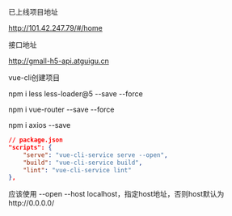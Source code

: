 已上线项目地址

http://101.42.247.79/#/home

接口地址

http://gmall-h5-api.atguigu.cn



vue-cli创建项目

npm i less less-loader@5 --save --force

npm i vue-router --save --force

npm i axios --save

```json
// package.json
"scripts": {
    "serve": "vue-cli-service serve --open",
    "build": "vue-cli-service build",
    "lint": "vue-cli-service lint"
},
```

应该使用 --open --host localhost，指定host地址，否则host默认为http://0.0.0.0/

